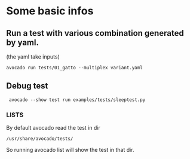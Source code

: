 # Some basic infos

## Run a test with various combination generated by yaml.

(the yaml take inputs)

```avocado run tests/01_gatto --multiplex variant.yaml```

## Debug test

``` avocado --show test run examples/tests/sleeptest.py```

### LISTS

By default avocado read the test in dir
```
/usr/share/avocado/tests/
```

So running avocado list will show the test in that dir.

